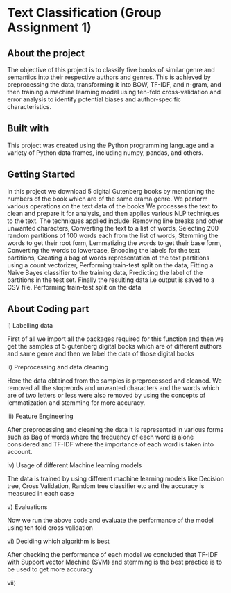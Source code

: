 # Text Classification (Group Assignment 1)
## About the project
The objective of this project is to classify five books of similar genre and semantics into their respective authors and genres. This is achieved by preprocessing the data, transforming it into BOW, TF-IDF, and n-gram, and then training a machine learning model using ten-fold cross-validation and error analysis to identify potential biases and author-specific characteristics.
## Built with
This project was created using the Python programming language and a variety of Python data frames, including numpy, pandas, and others.
## Getting Started
In this project we download 5 digital Gutenberg books by mentioning the numbers of the book which are of the same drama genre.
We perform various operations on the text data of the books
We processes the text to clean and prepare it for analysis, and then applies various NLP techniques to the text. 
The techniques applied include:
Removing line breaks and other unwanted characters,
Converting the text to a list of words,
Selecting 200 random partitions of 100 words each from the list of words,
Stemming the words to get their root form,
Lemmatizing the words to get their base form,
Converting the words to lowercase,
Encoding the labels for the text partitions,
Creating a bag of words representation of the text partitions using a count vectorizer,
Performing train-test split on the data,
Fitting a Naive Bayes classifier to the training data,
Predicting the label of the partitions in the test set. 
Finally the resulting data i.e output  is saved to a CSV file.
Performing train-test split on the data
##  About Coding part
i) Labelling data

  First of all we import all the packages required for this function and then we get the samples of 5 gutenberg digital books which are of different authors and same genre and then we label the data of those digital books
  
ii) Preprocessing and data cleaning

 Here the data obtained from the samples is preprocessed and cleaned. We removed all the stopwords and unwanted characters and the words which are of two letters or less were also removed  by using the concepts of lemmatization and stemming for more accuracy.
 
iii) Feature Engineering

After preprocessing and cleaning the data it is represented in various forms such as Bag of words where the frequency of each word is alone considered  and TF-IDF where the importance of each word is taken into account.
  
iv) Usage of different Machine learning models

The data is trained by using different machine learning models like Decision tree, Cross Validation, Random tree classifier etc and the accuracy is 
measured in each case
    
v) Evaluations

Now we run the above code and evaluate the performance of the model using ten fold cross validation
    
vi) Deciding which algorithm is best

After checking the performance of each model we concluded that TF-IDF with Support vector Machine (SVM) and stemming is the best practice is to be 
used to get more accuracy
    
vii) 


